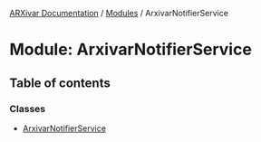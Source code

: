 [ARXivar Documentation](../README.md) / [Modules](../modules.md) / ArxivarNotifierService

# Module: ArxivarNotifierService

## Table of contents

### Classes

- [ArxivarNotifierService](../classes/ArxivarNotifierService.ArxivarNotifierService.md)
